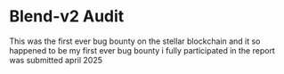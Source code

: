 <h1>Blend-v2 Audit</h1>
<p>This was the first ever bug bounty on the stellar blockchain and it so happened to be my first ever bug bounty i fully participated in the report was submitted april 2025</p>

